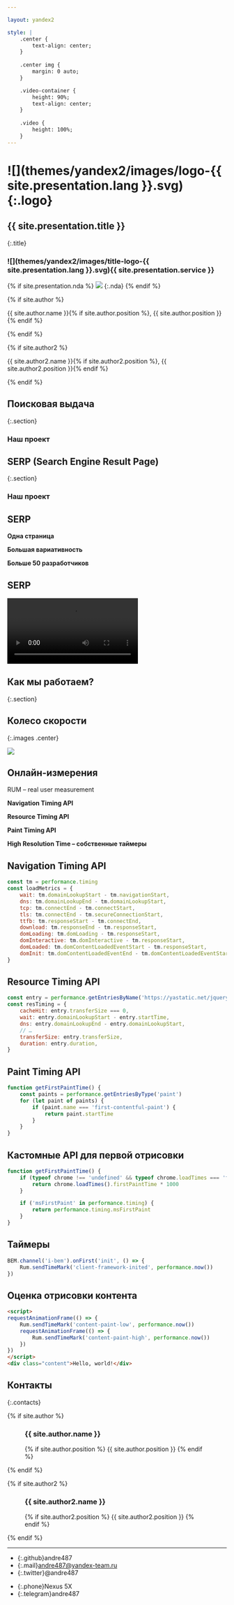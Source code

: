 ```yaml
---

layout: yandex2

style: |
    .center {
        text-align: center;
    }
    
    .center img {
        margin: 0 auto;
    }

    .video-container {
        height: 90%;
        text-align: center;
    }
    
    .video {
        height: 100%;
    }
---
```


# ![](themes/yandex2/images/logo-{{ site.presentation.lang }}.svg){:.logo}

## {{ site.presentation.title }}
{:.title}

### ![](themes/yandex2/images/title-logo-{{ site.presentation.lang }}.svg){{ site.presentation.service }}

{% if site.presentation.nda %}
![](themes/yandex2/images/title-nda.svg)
{:.nda}
{% endif %}

<div class="authors">
{% if site.author %}
<p>{{ site.author.name }}{% if site.author.position %}, {{ site.author.position }}{% endif %}</p>
{% endif %}

{% if site.author2 %}
<p>{{ site.author2.name }}{% if site.author2.position %}, {{ site.author2.position }}{% endif %}</p>
{% endif %}

</div>

## Поисковая выдача
{:.section}

### Наш проект

## SERP (Search Engine Result Page)
{:.section}

### Наш проект

## SERP

**Одна страница**

**Большая вариативность**

**Больше 50 разработчиков**

## SERP

<div class="video-container">
    <video class="video" autoplay loop>
        <source src="serp-screens/movie.mp4">
    </video>
</div>

## Как мы работаем?
{:.section}

## Колесо скорости
{:.images .center}

![](diagrams/velocity-cycle.svg)

## Онлайн-измерения

RUM – real user measurement

**Navigation Timing API**

**Resource Timing API**

**Paint Timing API**

**High Resolution Time – собственные таймеры**

## Navigation Timing API

```js
const tm = performance.timing
const loadMetrics = {
    wait: tm.domainLookupStart - tm.navigationStart,
    dns: tm.domainLookupEnd - tm.domainLookupStart,
    tcp: tm.connectEnd - tm.connectStart,
    tls: tm.connectEnd - tm.secureConnectionStart,
    ttfb: tm.responseStart - tm.connectEnd,
    download: tm.responseEnd - tm.responseStart,
    domLoading: tm.domLoading - tm.responseStart,
    domInteractive: tm.domInteractive - tm.responseStart,
    domLoaded: tm.domContentLoadedEventStart - tm.responseStart,
    domInit: tm.domContentLoadedEventEnd - tm.domContentLoadedEventStart,
}
```

## Resource Timing API

```js
const entry = performance.getEntriesByName('https://yastatic.net/jquery.js')[0]
const resTiming = {
    cacheHit: entry.transferSize === 0,
    wait: entry.domainLookupStart - entry.startTime,
    dns: entry.domainLookupEnd - entry.domainLookupStart,
    // …
    transferSize: entry.transferSize,
    duration: entry.duration,
}
```

## Paint Timing API

```js
function getFirstPaintTime() {
    const paints = performance.getEntriesByType('paint')
    for (let paint of paints) {
        if (paint.name === 'first-contentful-paint') {
            return paint.startTime  
        }
    }
}
```

## Кастомные API для первой отрисовки

```js
function getFirstPaintTime() {
    if (typeof chrome !== 'undefined' && typeof chrome.loadTimes === 'function') {
        return chrome.loadTimes().firstPaintTime * 1000
    }

    if ('msFirstPaint' in performance.timing) {
        return performance.timing.msFirstPaint
    }
}
```

## Таймеры

```js
BEM.channel('i-bem').onFirst('init', () => {
    Rum.sendTimeMark('client-framework-inited', performance.now())
})
```

## Оценка отрисовки контента

```html
<script>
requestAnimationFrame(() => {
    Rum.sendTimeMark('content-paint-low', performance.now())
    requestAnimationFrame(() => {
        Rum.sendTimeMark('content-paint-high', performance.now())
    })
})
</script>
<div class="content">Hello, world!</div>
```

## Контакты 
{:.contacts}

{% if site.author %}

<figure markdown="1">

### {{ site.author.name }}

{% if site.author.position %}
{{ site.author.position }}
{% endif %}

</figure>

{% endif %}

{% if site.author2 %}

<figure markdown="1">

### {{ site.author2.name }}

{% if site.author2.position %}
{{ site.author2.position }}
{% endif %}

</figure>

{% endif %}

<!-- разделитель контактов -->
-------

<!-- left -->
- {:.github}andre487
- {:.mail}andre487@yandex-team.ru
- {:.twitter}@andre487

<!-- right -->
- {:.phone}Nexus 5X
- {:.telegram}andre487

<!-- 

- {:.mail}andre487@yandex-team.ru
- {:.phone}Nexus 5X
- {:.github}andre487
- {:.twitter}@author
- {:.telegram}author
- {:.skype}author
- {:.instagram}author
- {:.facebook}author
- {:.vk}@author
- {:.ok}@author

-->
